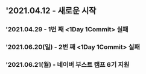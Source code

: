<h2>'2021.04.12 - 새로운 시작</h3>
<h3>'2021.04.29 - 1번 째 <1Day 1Commit> 실패</h3>
<h3>'2021.06.20(일) - 2번 째 <1Day 1Commit> 실패</h3>
<h3>'2021.06.21(월) - 네이버 부스트 캠프 6기 지원</h3>
